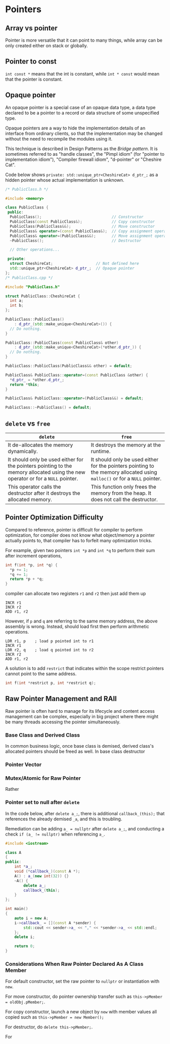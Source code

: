 # Pointers

## Array vs pointer

Pointer is more versatile that it can point to many things, while array can be only created either on stack or globally.

## Pointer to const

`int const *` means that the int is constant, while `int * const` would mean that the pointer is constant.

## Opaque pointer

An opaque pointer is a special case of an opaque data type, a data type declared to be a pointer to a record or data structure of some unspecified type.

Opaque pointers are a way to hide the implementation details of an interface from ordinary clients, so that the implementation may be changed without the need to recompile the modules using it. 

This technique is described in Design Patterns as the *Bridge pattern*. It is sometimes referred to as "handle classes", the "Pimpl idiom" (for "pointer to implementation idiom"), "Compiler firewall idiom", "d-pointer" or "Cheshire Cat".

Code below shows `private: std::unique_ptr<CheshireCat> d_ptr_;` as a hidden pointer whose actual implementation is unknown.
```cpp
/* PublicClass.h */

#include <memory>

class PublicClass {
 public:
  PublicClass();                               // Constructor
  PublicClass(const PublicClass&);             // Copy constructor
  PublicClass(PublicClass&&);                  // Move constructor
  PublicClass& operator=(const PublicClass&);  // Copy assignment operator
  PublicClass& operator=(PublicClass&&);       // Move assignment operator
  ~PublicClass();                              // Destructor

  // Other operations...

 private:
  struct CheshireCat;                   // Not defined here
  std::unique_ptr<CheshireCat> d_ptr_;  // Opaque pointer
};
/* PublicClass.cpp */

#include "PublicClass.h"

struct PublicClass::CheshireCat {
  int a;
  int b;
};

PublicClass::PublicClass()
    : d_ptr_(std::make_unique<CheshireCat>()) {
  // Do nothing.
}

PublicClass::PublicClass(const PublicClass& other)
    : d_ptr_(std::make_unique<CheshireCat>(*other.d_ptr_)) {
  // Do nothing.
}

PublicClass::PublicClass(PublicClass&& other) = default;

PublicClass& PublicClass::operator=(const PublicClass &other) {
  *d_ptr_ = *other.d_ptr_;
  return *this;
}

PublicClass& PublicClass::operator=(PublicClass&&) = default;

PublicClass::~PublicClass() = default;
```

## `delete` vs `free`

|`delete`|`free`|
|-|-|
|It de-allocates the memory dynamically.	|It destroys the memory at the runtime.|
|It should only be used either for the pointers pointing to the memory allocated using the new operator or for a `NULL` pointer.	|It should only be used either for the pointers pointing to the memory allocated using `malloc()` or for a `NULL` pointer.|
|This operator calls the destructor after it destroys the allocated memory. 	|This function only frees the memory from the heap. It does not call the destructor.|

## Pointer Optimization Difficulty

Compared to reference, pointer is difficult for compiler to perform optimization,
for compiler does not know what object/memory a pointer actually points to, that compiler has to forfeit many optimization tricks.

For example, given two pointers `int *p` and `int *q` to perform their sum after increment operations,
```cpp
int f(int *p, int *q) { 
  *p += 1; 
  *q += 1; 
  return *p + *q; 
} 
```
compiler can allocate two registers `r1` and `r2` then just add them up
```x86asm
INCR r1
INCR r2
ADD r1, r2
```

However, if `p` and `q` are referring to the same memory address, the above assembly is wrong.
Instead, should load first then perform arithmetic operations.

```x86asm
LDR r1, p    ; load p pointed int to r1
INCR r1
LDR r2, q    ; load q pointed int to r2
INCR r2
ADD r1, r2
```

A solution is to add `restrict` that indicates within the scope restrict pointers cannot point to the same address.
```cpp
int f(int *restrict p, int *restrict q);
```

## Raw Pointer Management and RAII

Raw pointer is often hard to manage for its lifecycle and content access management can be complex, especially in big project where there might be many threads accessing the pointer simultaneously.

### Base Class and Derived Class

In common business logic, once base class is demised, derived class's allocated pointers should be freed as well.
In base class destructor 

### Pointer Vector

### Mutex/Atomic for Raw Pointer

Rather 

### Pointer set to null after `delete`

In the code below, after `delete a_;`, there is additional `callback_(this);` that references the already demised `_a`, and this is troubling.

Remediation can be adding `a_ = nullptr` after `delete a_;`, and conducting a check `if (a_ != nullptr)` when referencing `a_`.

```cpp
#include <iostream>

class A
{
public:
    int *a_;
    void (*callback_)(const A *);
    A() : a_(new int(32)) {}
    ~A() {
        delete a_;
        callback_(this);
    }
};

int main()
{
    auto i = new A;
    i->callback_ = [](const A *sender) {
        std::cout << sender->a_ << "," << *sender->a_ << std::endl;
    };
    delete i; 

    return 0;
}
```

### Considerations When Raw Pointer Declared As A Class Member

For default constructor, set the raw pointer to `nullptr` or instantiation with `new`.

For move constructor, do pointer ownership transfer such as `this->pMember = oldObj.pMember;`.

For copy constructor, launch a new object by `new` with member values all copied such as `this->pMember = new Member();`

For destructor, do `delete this->pMember;`.

For 